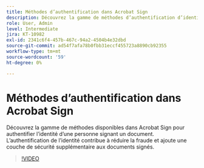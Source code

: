 ```yaml
---
title: Méthodes d’authentification dans Acrobat Sign
description: Découvrez la gamme de méthodes d’authentification d’identité disponibles dans Acrobat Sign
role: User, Admin
level: Intermediate
jira: KT-10982
exl-id: 2341c6f4-457b-467c-94a2-4504b4e32dbd
source-git-commit: ad54f7afa78b0fbb31eccf455723a8890cb92355
workflow-type: tm+mt
source-wordcount: '59'
ht-degree: 0%

---
```


# Méthodes d’authentification dans Acrobat Sign

Découvrez la gamme de méthodes disponibles dans Acrobat Sign pour authentifier l’identité d’une personne signant un document. L’authentification de l’identité contribue à réduire la fraude et ajoute une couche de sécurité supplémentaire aux documents signés.

>[!VIDEO](https://video.tv.adobe.com/v/3419287?quality=12&learn=on&hidetitle=true)
